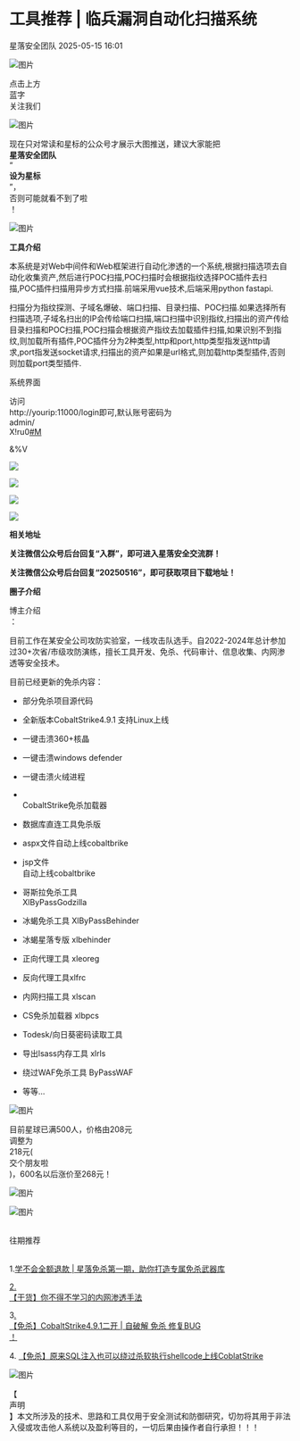 #  工具推荐 | 临兵漏洞自动化扫描系统   
 星落安全团队   2025-05-15 16:01  
  
![图片](https://mmbiz.qpic.cn/mmbiz_png/spc4mP9cfo75FXwfFhKxbGU93Z4H0tgt4O9libYH9mKfZdHgvke0CeibvXDtNcdaqamRk3dEEcRQiaWbGiacZ2waVw/640?wx_fmt=other&wxfrom=5&wx_lazy=1&wx_co=1&tp=webp "")  
  
点击上方  
蓝字  
关注我们  
  
![图片](https://mmbiz.qpic.cn/mmbiz_png/WN0ZdfFXY80dA2Z4y8cq7zy2dicHmWOIib5sIn8xAxRIzJibo2fwVZ3aicVBM8RnAqRPH5Libr4f02Zs5YnMLBcREnA/640?wx_fmt=other&wxfrom=5&wx_lazy=1&wx_co=1&tp=webp "")  
  
  
现在只对常读和星标的公众号才展示大图推送，建议大家能把  
**星落安全团队**  
“  
**设为星标**  
”，  
否则可能就看不到了啦  
！  
  
![图片](https://mmbiz.qpic.cn/mmbiz_png/rlSBJ0flllkXnsUODwVWmlxAHuHu4dBuwIlu707ZfPdbNTYyibYzQHA0xn0p2hTbQAiba04SOnDiadxVExZ53nfog/640?wx_fmt=other&from=appmsg&wxfrom=5&wx_lazy=1&wx_co=1&tp=webp "")  
  
**工具介绍**  
  
本系统是对Web中间件和Web框架进行自动化渗透的一个系统,根据扫描选项去自动化收集资产,然后进行POC扫描,POC扫描时会根据指纹选择POC插件去扫描,POC插件扫描用异步方式扫描.前端采用vue技术,后端采用python fastapi.  
  
扫描分为指纹探测、子域名爆破、端口扫描、目录扫描、POC扫描.如果选择所有扫描选项,子域名扫出的IP会传给端口扫描,端口扫描中识别指纹,扫描出的资产传给目录扫描和POC扫描,POC扫描会根据资产指纹去加载插件扫描,如果识别不到指纹,则加载所有插件,POC插件分为2种类型,http和port,http类型指发送http请求,port指发送socket请求,扫描出的资产如果是url格式,则加载http类型插件,否则则加载port类型插件.  
  
系统界面  
  
访问  
http://yourip:11000/login即可,默认账号密码为  
admin/  
X!ru0[#M]()  
  
&%V  
  
![](https://mmbiz.qpic.cn/mmbiz_png/rlSBJ0flllkQCM3DEHPF80PAqJuEXfk7icBmsnA5RIsyPWpEwFhUxDAq8NPd3bLd79V49l3MLY1B63rNttWenyQ/640?wx_fmt=png&from=appmsg "")  
  
![](https://mmbiz.qpic.cn/mmbiz_png/rlSBJ0flllkQCM3DEHPF80PAqJuEXfk7DoQ9caSe3SHLEXXyxrxjIt0qc2DhPmBHvnYdBviadCib6CkY4pBsPKow/640?wx_fmt=png&from=appmsg "")  
  
![](https://mmbiz.qpic.cn/mmbiz_png/rlSBJ0flllkQCM3DEHPF80PAqJuEXfk7nS0QSloC0fsZAoiaqibWvKJYicQJSIAAVHbBVctD9iaHaP15QpxUF5RLPA/640?wx_fmt=png&from=appmsg "")  
  
![](https://mmbiz.qpic.cn/mmbiz_png/rlSBJ0flllkQCM3DEHPF80PAqJuEXfk7GgwuCic2XibXCwSv8iaQe5tKFTcbpVXW5ej4jG235yoic1t8hAVoZEkXew/640?wx_fmt=png&from=appmsg "")  
  
  
**相关地址**  
  
**关注微信公众号后台回复“入群”，即可进入星落安全交流群！**  
  
**关注微信公众号后台回复“20250516”，即可获取项目下载地址！**  
  
  
  
**圈子介绍**  
  
博主介绍  
：  
  
  
目前工作在某安全公司攻防实验室，一线攻击队选手。自2022-2024年总计参加过30+次省/市级攻防演练，擅长工具开发、免杀、代码审计、信息收集、内网渗透等安全技术。  
  
  
目前已经更新的免杀内容：  
- 部分免杀项目源代码  
  
- 全新版本CobaltStrike4.9.1 支持Linux上线  
  
- 一键击溃360+核晶  
  
- 一键击溃windows defender  
  
- 一键击溃火绒进程  
  
-    
CobaltStrike免杀加载器  
  
- 数据库直连工具免杀版  
  
- aspx文件自动上线cobaltbrike  
  
- jsp文件  
自动上线cobaltbrike  
  
- 哥斯拉免杀工具   
XlByPassGodzilla  
  
- 冰蝎免杀工具 XlByPassBehinder  
  
- 冰蝎星落专版 xlbehinder  
  
- 正向代理工具 xleoreg  
  
- 反向代理工具xlfrc  
  
- 内网扫描工具 xlscan  
  
- CS免杀加载器 xlbpcs  
  
- Todesk/向日葵密码读取工具  
  
- 导出lsass内存工具 xlrls  
  
- 绕过WAF免杀工具 ByPassWAF  
  
- 等等...  
  
  
  
![图片](https://mmbiz.qpic.cn/mmbiz_png/DWntM1sE7icZvkNdicBYEs6uicWp0yXACpt25KZIiciaY7ceKVwuzibYLSoup8ib3Aghm4KviaLyknWsYwTHv3euItxyCQ/640?wx_fmt=other&wxfrom=5&wx_lazy=1&wx_co=1&tp=webp "")  
  
  
目前星球已满500人，价格由208元  
调整为  
218元(  
交个朋友啦  
)，600名以后涨价至268元！  
  
![图片](https://mmbiz.qpic.cn/mmbiz_jpg/rlSBJ0flllkN0Z3pNGXR2znpzfM0z8rR6nUPo8lbItfge0zwVQpsQpBNMby3aslX4WWKgTgyvaPvYc3wf2AMBQ/640?wx_fmt=jpeg&from=appmsg&wxfrom=5&wx_lazy=1&tp=webp "")  
  
  
![图片](https://mmbiz.qpic.cn/mmbiz_png/MuoJjD4x9x3siaaGcOb598S56dSGAkNBwpF7IKjfj1vFmfagbF6iaiceKY4RGibdwBzJyeLS59NlowRF39EPwSCbeQ/640?wx_fmt=other&wxfrom=5&wx_lazy=1&wx_co=1&tp=webp "")  
  
     
往期推荐  
     
  
  
1.[学不会全额退款 | 星落免杀第一期，助你打造专属免杀武器库](https://mp.weixin.qq.com/s?__biz=MzkwNjczOTQwOA==&mid=2247494072&idx=1&sn=e46a6d176a8fad2aa4b4c055de3607da&scene=21#wechat_redirect)  
  
  
  
[2.](http://mp.weixin.qq.com/s?__biz=MzkwNjczOTQwOA==&mid=2247488563&idx=1&sn=1f358db06abaf7a4036129d33682dfcc&chksm=c0e2bf8cf795369ac5f5869225cd00ab4aee59e14549692a8711955c0c2f334f1651aa78e64c&scene=21#wechat_redirect)  
[【干货】你不得不学习的内网渗透手法](http://mp.weixin.qq.com/s?__biz=MzkwNjczOTQwOA==&mid=2247489483&idx=1&sn=0cbeb449e56db1ae48abfb924ffd0b43&chksm=c0e2bc74f79535622f39166c8ed17d5fe5a2bbc3f622d20491033b6aa61d26d789e59bab5b79&scene=21#wechat_redirect)  
  
  
  
3[.](http://mp.weixin.qq.com/s?__biz=MzkwNjczOTQwOA==&mid=2247485412&idx=1&sn=43f7ccd9e5da3e293faac9def1f07458&chksm=c0e2ac5bf795254df7a82a677fc5792c62829442adc24239fdb6208ec36e8450e81c617bde70&scene=21#wechat_redirect)  
[【免杀】CobaltStrike4.9.1二开 | 自破解 免杀 修复BUG](http://mp.weixin.qq.com/s?__biz=MzkwNjczOTQwOA==&mid=2247488486&idx=1&sn=683083d38a58de4a95750673d9cb725d&chksm=c0e2b859f795314f3b7bc980a5d4114508ee2c286bc683cdfd25eefa4fb59f26adfe5483690b&scene=21#wechat_redirect)  
[！](http://mp.weixin.qq.com/s?__biz=MzkwNjczOTQwOA==&mid=2247486966&idx=1&sn=3f144d5936d5cdc11178004549384ace&chksm=c0e2a649f7952f5f7557dde6e9cca53ecee7b5e2f7ff23395250e8fe47acb102902d9727185d&scene=21#wechat_redirect)  
  
  
  
4. [【免杀】原来SQL注入也可以绕过杀软执行shellcode上线CoblatStrike](http://mp.weixin.qq.com/s?__biz=MzkwNjczOTQwOA==&mid=2247489950&idx=1&sn=a54e05e31a2970950ad47800606c80ff&chksm=c0e2b221f7953b37b5d7b1a8e259a440c1ee7127d535b2c24a5c6c2f2e773ac2a4df43a55696&scene=21#wechat_redirect)  
  
  
![图片](https://mmbiz.qpic.cn/mmbiz_png/DWntM1sE7icZvkNdicBYEs6uicWp0yXACpt25KZIiciaY7ceKVwuzibYLSoup8ib3Aghm4KviaLyknWsYwTHv3euItxyCQ/640?wx_fmt=other&wxfrom=5&wx_lazy=1&wx_co=1&tp=webp "")  
  
  
  
【  
声明  
】本文所涉及的技术、思路和工具仅用于安全测试和防御研究，切勿将其用于非法入侵或攻击他人系统以及盈利等目的，一切后果由操作者自行承担！！！  
  
